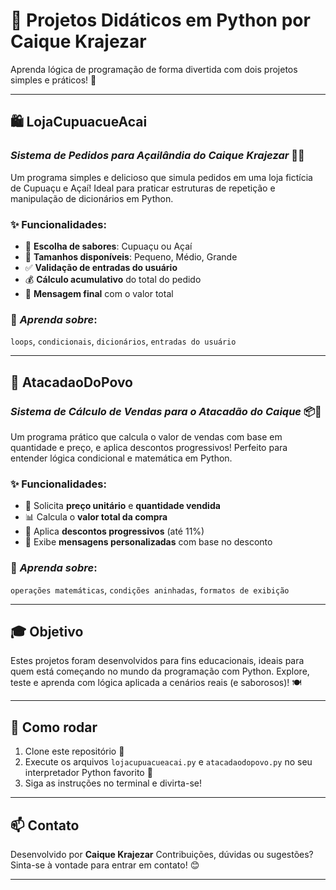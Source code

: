 # 🍧 **Projetos Didáticos em Python por Caique Krajezar**

Aprenda lógica de programação de forma divertida com dois projetos simples e práticos! 🚀

---

## 🛍️ **LojaCupuacueAcai**

### *Sistema de Pedidos para Açailândia do Caique Krajezar* 🍨🍫

Um programa simples e delicioso que simula pedidos em uma loja fictícia de Cupuaçu e Açaí! Ideal para praticar estruturas de repetição e manipulação de dicionários em Python.

### ✨ **Funcionalidades**:

* 🥤 **Escolha de sabores**: Cupuaçu ou Açaí
* 📏 **Tamanhos disponíveis**: Pequeno, Médio, Grande
* ✅ **Validação de entradas do usuário**
* 💰 **Cálculo acumulativo** do total do pedido
* 🧾 **Mensagem final** com o valor total

### 🧠 *Aprenda sobre*:

`loops`, `condicionais`, `dicionários`, `entradas do usuário`

---

## 🏪 **AtacadaoDoPovo**

### *Sistema de Cálculo de Vendas para o Atacadão do Caique* 📦🧮

Um programa prático que calcula o valor de vendas com base em quantidade e preço, e aplica descontos progressivos! Perfeito para entender lógica condicional e matemática em Python.

### ✨ **Funcionalidades**:

* 🔢 Solicita **preço unitário** e **quantidade vendida**
* 📊 Calcula o **valor total da compra**
* 🎯 Aplica **descontos progressivos** (até 11%)
* 💬 Exibe **mensagens personalizadas** com base no desconto

### 🧠 *Aprenda sobre*:

`operações matemáticas`, `condições aninhadas`, `formatos de exibição`

---

## 🎓 **Objetivo**

Estes projetos foram desenvolvidos para fins educacionais, ideais para quem está começando no mundo da programação com Python.
Explore, teste e aprenda com lógica aplicada a cenários reais (e saborosos)! 🍽️

---

## 🚀 **Como rodar**

1. Clone este repositório 📁
2. Execute os arquivos `lojacupuacueacai.py` e `atacadaodopovo.py` no seu interpretador Python favorito 🐍
3. Siga as instruções no terminal e divirta-se!

---

## 📫 **Contato**

Desenvolvido por **Caique Krajezar**
Contribuições, dúvidas ou sugestões? Sinta-se à vontade para entrar em contato! 😊

---
